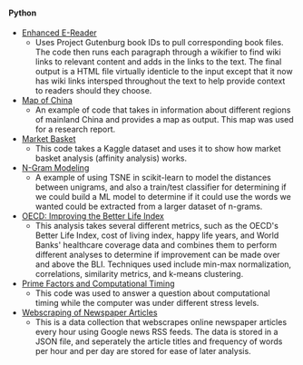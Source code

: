 #### Python
- [Enhanced E-Reader](https://github.com/jbochenek/jbochenek.github.io/blob/master/Python/Enhanced%20E-Reader/Enhanced_E_Reader%20(1).ipynb)
  - Uses Project Gutenburg book IDs to pull corresponding book files. The code then runs each paragraph through a wikifier to find wiki links to relevant content and adds in the links to the text. The final output is a HTML file virtually identicle to the input except that it now has wiki links intersped throughout the text to help provide context to readers should they choose. 
- [Map of China](https://github.com/jbochenek/jbochenek.github.io/blob/master/Python/Map%20of%20China/China%20Map%20for%20Lydia%20Liu%20project.ipynb)
  - An example of code that takes in information about different regions of mainland China and provides a map as output. This map was used for a research report.
- [Market Basket](https://github.com/jbochenek/jbochenek.github.io/blob/master/Python/Market%20Basket/Market%20Basket%20Example.ipynb)
  - This code takes a Kaggle dataset and uses it to show how market basket analysis (affinity analysis) works. 
- [N-Gram Modeling](https://github.com/jbochenek/jbochenek.github.io/blob/master/Python/N-Gram%20Modeling/NGrams%20Model.ipynb)
  - A example of using TSNE in scikit-learn to model the distances between unigrams, and also a train/test classifier for determining if we could build a ML model to determine if it could use the words we wanted could be extracted from a larger dataset of n-grams.
- [OECD: Improving the Better Life Index](https://colab.research.google.com/drive/1uC-gdfupyNUDd_L9UnGvpqhuYVh-aKse?usp=sharing)
  - This analysis takes several different metrics, such as the OECD's Better Life Index, cost of living index, happy life years, and World Banks' healthcare coverage data and combines them to perform different analyses to determine if improvement can be made over and above the BLI. Techniques used include min-max normalization, correlations, similarity metrics, and k-means clustering. 
- [Prime Factors and Computational Timing](https://github.com/jbochenek/jbochenek.github.io/blob/master/Python/Prime%20Factors/Primefactors.py)
  - This code was used to answer a question about computational timing while the computer was under different stress levels.
- [Webscraping of Newspaper Articles](https://github.com/jbochenek/jbochenek.github.io/tree/master/Python/Webscraping%20of%20Newspaper%20Articles)
  - This is a data collection that webscrapes online newspaper articles every hour using Google news RSS feeds. The data is stored in a JSON file, and seperately the article titles and frequency of words per hour and per day are stored for ease of later analysis. 
